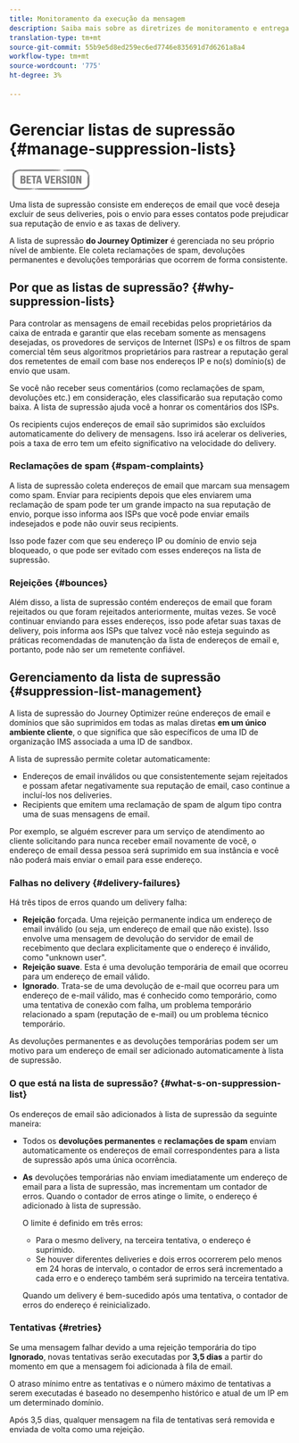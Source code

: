 ```yaml
---
title: Monitoramento da execução da mensagem
description: Saiba mais sobre as diretrizes de monitoramento e entrega
translation-type: tm+mt
source-git-commit: 55b9e5d8ed259ec6ed7746e835691d7d6261a8a4
workflow-type: tm+mt
source-wordcount: '775'
ht-degree: 3%

---
```


# Gerenciar listas de supressão {#manage-suppression-lists}

![](assets/do-not-localize/badge.png)

Uma lista de supressão consiste em endereços de email que você deseja excluir de seus deliveries, pois o envio para esses contatos pode prejudicar sua reputação de envio e as taxas de delivery.

A lista de supressão **do Journey Optimizer** é gerenciada no seu próprio nível de ambiente. Ele coleta reclamações de spam, devoluções permanentes e devoluções temporárias que ocorrem de forma consistente.

## Por que as listas de supressão? {#why-suppression-lists}

Para controlar as mensagens de email recebidas pelos proprietários da caixa de entrada e garantir que elas recebam somente as mensagens desejadas, os provedores de serviços de Internet (ISPs) e os filtros de spam comercial têm seus algoritmos proprietários para rastrear a reputação geral dos remetentes de email com base nos endereços IP e no(s) domínio(s) de envio que usam.

Se você não receber seus comentários (como reclamações de spam, devoluções etc.) em consideração, eles classificarão sua reputação como baixa. A lista de supressão ajuda você a honrar os comentários dos ISPs.

Os recipients cujos endereços de email são suprimidos são excluídos automaticamente do delivery de mensagens. Isso irá acelerar os deliveries, pois a taxa de erro tem um efeito significativo na velocidade do delivery.

### Reclamações de spam {#spam-complaints}

A lista de supressão coleta endereços de email que marcam sua mensagem como spam. Enviar para recipients depois que eles enviarem uma reclamação de spam pode ter um grande impacto na sua reputação de envio, porque isso informa aos ISPs que você pode enviar emails indesejados e pode não ouvir seus recipients.

Isso pode fazer com que seu endereço IP ou domínio de envio seja bloqueado, o que pode ser evitado com esses endereços na lista de supressão.

### Rejeições {#bounces}

Além disso, a lista de supressão contém endereços de email que foram rejeitados ou que foram rejeitados anteriormente, muitas vezes. Se você continuar enviando para esses endereços, isso pode afetar suas taxas de delivery, pois informa aos ISPs que talvez você não esteja seguindo as práticas recomendadas de manutenção da lista de endereços de email e, portanto, pode não ser um remetente confiável.

## Gerenciamento da lista de supressão {#suppression-list-management}

A lista de supressão do Journey Optimizer reúne endereços de email e domínios que são suprimidos em todas as malas diretas **em um único ambiente cliente**, o que significa que são específicos de uma ID de organização IMS associada a uma ID de sandbox.

A lista de supressão permite coletar automaticamente:
* Endereços de email inválidos ou que consistentemente sejam rejeitados e possam afetar negativamente sua reputação de email, caso continue a incluí-los nos deliveries.
* Recipients que emitem uma reclamação de spam de algum tipo contra uma de suas mensagens de email.

Por exemplo, se alguém escrever para um serviço de atendimento ao cliente solicitando para nunca receber email novamente de você, o endereço de email dessa pessoa será suprimido em sua instância e você não poderá mais enviar o email para esse endereço.

<!--For each address, the basic reason for suppression (soft bounces, a hard bounce or a spam complaint) will be shown in the Suppression list.-->

### Falhas no delivery {#delivery-failures}

<!--Once a message is sent, the message logs allow you to view the delivery status for each recipient and the associated failure type and reason. [Learn more about monitoring message execution](monitoring.md). NO ACCESS TO LOGS YET-->

Há três tipos de erros quando um delivery falha:

* **Rejeição** forçada. Uma rejeição permanente indica um endereço de email inválido (ou seja, um endereço de email que não existe). Isso envolve uma mensagem de devolução do servidor de email de recebimento que declara explicitamente que o endereço é inválido, como &quot;unknown user&quot;.
* **Rejeição suave**. Esta é uma devolução temporária de email que ocorreu para um endereço de email válido.
* **Ignorado**. Trata-se de uma devolução de e-mail que ocorreu para um endereço de e-mail válido, mas é conhecido como temporário, como uma tentativa de conexão com falha, um problema temporário relacionado a spam (reputação de e-mail) ou um problema técnico temporário.

As devoluções permanentes e as devoluções temporárias podem ser um motivo para um endereço de email ser adicionado automaticamente à lista de supressão.

### O que está na lista de supressão? {#what-s-on-suppression-list}

Os endereços de email são adicionados à lista de supressão da seguinte maneira:

* Todos os **devoluções permanentes** e **reclamações de spam** enviam automaticamente os endereços de email correspondentes para a lista de supressão após uma única ocorrência.

* **As** devoluções temporárias não enviam imediatamente um endereço de email para a lista de supressão, mas incrementam um contador de erros. Quando o contador de erros atinge o limite, o endereço é adicionado à lista de supressão.

   O limite é definido em três erros:
   * Para o mesmo delivery, na terceira tentativa, o endereço é suprimido.
   * Se houver diferentes deliveries e dois erros ocorrerem pelo menos em 24 horas de intervalo, o contador de erros será incrementado a cada erro e o endereço também será suprimido na terceira tentativa.

   Quando um delivery é bem-sucedido após uma tentativa, o contador de erros do endereço é reinicializado.

### Tentativas {#retries}

Se uma mensagem falhar devido a uma rejeição temporária do tipo **Ignorado**, novas tentativas serão executadas por **3,5 dias** a partir do momento em que a mensagem foi adicionada à fila de email.

O atraso mínimo entre as tentativas e o número máximo de tentativas a serem executadas é <!--managed by the Enhanced MTA,--> baseado no desempenho histórico e atual de um IP em um determinado domínio.

Após 3,5 dias, qualquer mensagem na fila de tentativas será removida e enviada de volta como uma rejeição.
